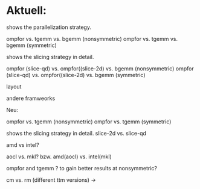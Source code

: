 # Aktuell:


shows the parallelization strategy.

ompfor vs. tgemm vs. bgemm (nonsymmetric)
ompfor vs. tgemm vs. bgemm (symmetric)


shows the slicing strategy in detail.

ompfor (slice-qd) vs. ompfor((slice-2d) vs. bgemm (nonsymmetric)
ompfor (slice-qd) vs. ompfor((slice-2d) vs. bgemm (symmetric)



layout

andere framweorks


Neu:

ompfor vs. tgemm (nonsymmetric)
ompfor vs. tgemm (symmetric)



shows the slicing strategy in detail.
slice-2d vs. slice-qd


amd vs intel?

aocl vs. mkl? bzw. amd(aocl) vs. intel(mkl)

ompfor and tgemm ? to gain better results at nonsymmetric?

cm vs. rm (different ttm versions) -> 

